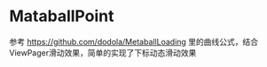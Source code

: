 # MataballPoint

  参考 https://github.com/dodola/MetaballLoading 里的曲线公式，结合ViewPager滑动效果，简单的实现了下标动态滑动效果
  
